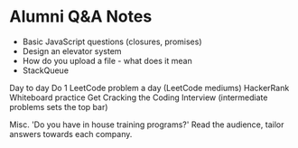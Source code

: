 # Alumni Q&A Notes

- Basic JavaScript questions (closures, promises)
- Design an elevator system
- How do you upload a file - what does it mean
- StackQueue


Day to day
  Do 1 LeetCode problem a day (LeetCode mediums)
  HackerRank
  Whiteboard practice
  Get Cracking the Coding Interview (intermediate problems sets the top bar)
  
Misc.
  'Do you have in house training programs?'
  Read the audience, tailor answers towards each company.
  
